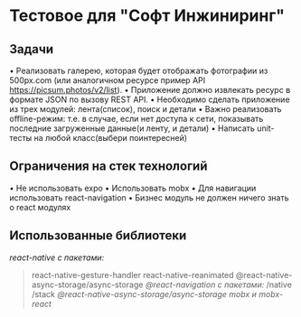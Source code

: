 # Тестовое для "Софт Инжиниринг"

## Задачи
•	Реализовать галерею, которая будет отображать фотографии из 500px.com (или аналогичном ресурсе пример API https://picsum.photos/v2/list). 
•	Приложение должно извлекать ресурс в формате JSON по вызову REST API.
•	Необходимо сделать приложение из трех модулей: лента(список), поиск и детали
•	Важно реализовать offline-режим: т.е. в случае, если нет доступа к сети, показывать последние загруженные данные(и ленту, и детали)
•	Написать unit-тесты на любой класс(выбери поинтересней)

## Ограничения на стек технологий
•	Не использовать expo
•	Использовать mobx 
•	Для навигации использовать react-navigation
•	Бизнес модуль не должен ничего знать о react модулях

## Использованные библиотеки
*react-native с пакетами:*
> react-native-gesture-handler
> react-native-reanimated
> @react-native-async-storage/async-storage
*@react-navigation с пакетами:*
> /native
> /stack
*@react-native-async-storage/async-storage*
*mobx и mobx-react*